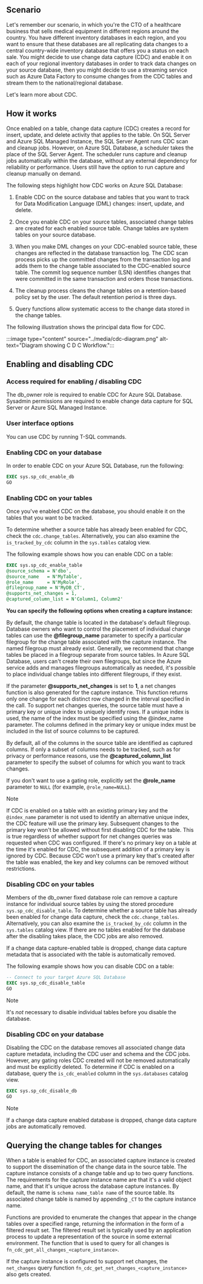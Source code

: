 ## Scenario

Let's remember our scenario, in which you're the CTO of a healthcare business that sells medical equipment in different regions around the country. You have different inventory databases in each region, and you want to ensure that these databases are all replicating data changes to a central country-wide inventory database that offers you a status on each sale. You might decide to use change data capture (CDC) and enable it on each of your regional inventory databases in order to track data changes on your source database, then you might decide to use a streaming service such as Azure Data Factory to consume changes from the CDC tables and stream them to the national/regional database.

Let's learn more about CDC. 

## How it works

Once enabled on a table, change data capture (CDC) creates a record for insert, update, and delete activity that applies to the table. On SQL Server and Azure SQL Managed Instance, the SQL Server Agent runs CDC scan and cleanup jobs. However, on Azure SQL Database, a scheduler takes the place of the SQL Server Agent. The scheduler runs capture and cleanup jobs automatically within the database, without any external dependency for reliability or performance. Users still have the option to run capture and cleanup manually on demand.

The following steps highlight how CDC works on Azure SQL Database:

1. Enable CDC on the source database and tables that you want to track for Data Modification Language (DML) changes: insert, update, and delete.

2. Once you enable CDC on your source tables, associated change tables are created for each enabled source table. Change tables are system tables on your source database.  

3. When you make DML changes on your CDC-enabled source table, these changes are reflected in the database transaction log. The CDC scan process picks up the committed changes from the transaction log and adds them to the change table associated to the CDC-enabled source table. The commit log sequence number (LSN) identifies changes that were committed in the same transaction and orders those transactions.

4. The cleanup process cleans the change tables on a retention-based policy set by the user. The default retention period is three days.

5. Query functions allow systematic access to the change data stored in the change tables.

The following illustration shows the principal data flow for CDC.

   :::image type="content" source="../media/cdc-diagram.png" alt-text="Diagram showing C D C Workflow.":::

## Enabling and disabling CDC

### Access required for enabling / disabling CDC

The db_owner role is required to enable CDC for Azure SQL Database. Sysadmin permissions are required to enable change data capture for SQL Server or Azure SQL Managed Instance.

### User interface options

You can use CDC by running T-SQL commands.

### Enabling CDC on your database

In order to enable CDC on your Azure SQL Database, run the following:

```sql
EXEC sys.sp_cdc_enable_db
GO
```

### Enabling CDC on your tables

Once you've enabled CDC on the database, you should enable it on the tables that you want to be tracked.

To determine whether a source table has already been enabled for CDC, check the `cdc.change_tables`. Alternatively, you can also examine the `is_tracked_by_cdc` column in the `sys.tables` catalog view.

The following example shows how you can enable CDC on a table:

```sql
EXEC sys.sp_cdc_enable_table 
@source_schema = N'dbo',
@source_name   = N'MyTable', 
@role_name     = N'MyRole', 
@filegroup_name = N'MyDB_CT', 
@supports_net_changes = 1,
@captured_column_list = N'Column1, Column2'
```

**You can specify the following options when creating a capture instance:**

By default, the change table is located in the database's default filegroup. Database owners who want to control the placement of individual change tables can use the **@filegroup_name** parameter to specify a particular filegroup for the change table associated with the capture instance. The named filegroup must already exist. Generally, we recommend that change tables be placed in a filegroup separate from source tables. In Azure SQL Database, users can't create their own filegroups, but since the Azure service adds and manages filegroups automatically as needed, it's possible to place individual change tables into different filegroups, if they exist. 

If the parameter **@supports_net_changes** is set to **1**, a net changes function is also generated for the capture instance. This function returns only one change for each distinct row changed in the interval specified in the call. To support net changes queries, the source table must have a primary key or unique index to uniquely identify rows. If a unique index is used, the name of the index must be specified using the @index_name parameter. The columns defined in the primary key or unique index must be included in the list of source columns to be captured.

By default, all of the columns in the source table are identified as captured columns. If only a subset of columns needs to be tracked, such as for privacy or performance reasons, use the **@captured_column_list** parameter to specify the subset of columns for which you want to track changes.

If you don't want to use a gating role, explicitly set the **@role_name** parameter to `NULL` (for example, `@role_name=NULL`).

> [!NOTE]  
> If CDC is enabled on a table with an existing primary key and the `@index_name` parameter is not used to identify an alternative unique index, the CDC feature will use the primary key. Subsequent changes to the primary key won't be allowed without first disabling CDC for the table. This is true regardless of whether support for net changes queries was requested when CDC was configured. If there's no primary key on a table at the time it's enabled for CDC, the subsequent addition of a primary key is ignored by CDC. Because CDC won't use a primary key that's created after the table was enabled, the key and key columns can be removed without restrictions.

### Disabling CDC on your tables

Members of the db_owner fixed database role can remove a capture instance for individual source tables by using the stored procedure `sys.sp_cdc_disable_table`. To determine whether a source table has already been enabled for change data capture, check the `cdc.change_tables`. Alternatively, you can also examine the `is_tracked_by_cdc` column in the `sys.tables` catalog view. If there are no tables enabled for the database after the disabling takes place, the CDC jobs are also removed.

If a change data capture-enabled table is dropped, change data capture metadata that is associated with the table is automatically removed.

The following example shows how you can disable CDC on a table:

```sql
-- Connect to your target Azure SQL Database
EXEC sys.sp_cdc_disable_table 
GO
```

> [!NOTE]
> It's *not* necessary to disable individual tables before you disable the database.

### Disabling CDC on your database

Disabling the CDC on the database removes all associated change data capture metadata, including the CDC user and schema and the CDC jobs. However, any gating roles CDC created will not be removed automatically and must be explicitly deleted. To determine if CDC is enabled on a database, query the `is_cdc_enabled` column in the `sys.databases` catalog view.

```sql
EXEC sys.sp_cdc_disable_db
GO
```

> [!NOTE]
> If a change data capture enabled database is dropped, change data capture jobs are automatically removed.

## Querying the change tables for changes

When a table is enabled for CDC, an associated capture instance is created to support the dissemination of the change data in the source table. The capture instance consists of a change table and up to two query functions. The requirements for the capture instance name are that it's a valid object name, and that it's unique across the database capture instances. By default, the name is `schema name_table name` of the source table. Its associated change table is named by appending `_CT` to the capture instance name.

Functions are provided to enumerate the changes that appear in the change tables over a specified range, returning the information in the form of a filtered result set. The filtered result set is typically used by an application process to update a representation of the source in some external environment. The function that is used to query for all changes is `fn_cdc_get_all_changes_<capture_instance>`.

If the capture instance is configured to support net changes, the `net_changes` query function `fn_cdc_get_net_changes_<capture_instance>` also gets created.
